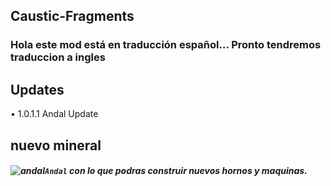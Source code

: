 ## Caustic-Fragments

### Hola este mod está en traducción español... Pronto tendremos traduccion a ingles

## Updates
• 1.0.1.1 Andal Update

## nuevo mineral 
##### ![andal](https://user-images.githubusercontent.com/93954648/167063653-dd4c5337-1b5b-428e-8aac-90c3eca1ce56.png)``Andal`` con lo que podras construir nuevos hornos y maquinas.

